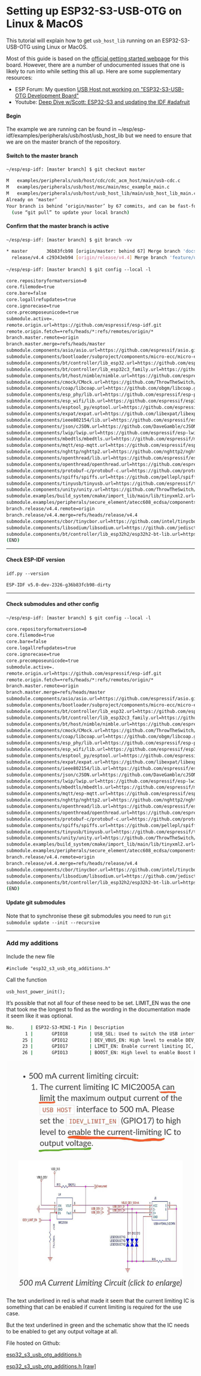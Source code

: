 # Setting up ESP32-S3-USB-OTG on Linux & MacOS



This tutorial will explain how to get `usb_host_lib` running on an ESP32-S3-USB-OTG using Linux or MacOS.

Most of this guide is based on the [official getting started webpage](https://docs.espressif.com/projects/espressif-esp-dev-kits/en/latest/esp32s3/esp32-s3-usb-otg/user_guide.html)  for this board. However, there are a number of undocumented issues that one is likely to run into while setting this all up. Here are some supplementary resources:

- ESP Forum: My question [USB Host not working on "ESP32-S3-USB-OTG Development Board"](https://www.esp32.com/viewtopic.php?f=13&t=27050)
- Youtube: [Deep Dive w/Scott: ESP32-S3 and updating the IDF #adafruit](https://www.youtube.com/watch?v=S1-I4R_XJ24&ab_channel=AdafruitIndustries)

#### Begin

The example we are running can be found in ~/esp/esp-idf/examples/peripherals/usb/host/usb_host_lib but we need to ensure that we are on the master branch of the repository.

#### Switch to the master branch

`~/esp/esp-idf: [master branch] $ git checkout master`

```bash
M	examples/peripherals/usb/host/cdc/cdc_acm_host/main/usb-cdc.c
M	examples/peripherals/usb/host/msc/main/msc_example_main.c
M	examples/peripherals/usb/host/usb_host_lib/main/usb_host_lib_main.c
Already on ‘master’
Your branch is behind ‘origin/master’ by 67 commits, and can be fast-forwarded.
  (use “git pull” to update your local branch)
```

#### Confirm that the master branch is active

`~/esp/esp-idf: [master branch] $ git branch -vv`

```bash
* master       36b83fcb98 [origin/master: behind 67] Merge branch 'docs/cpp_function_ref_fixes' into 'master'
  release/v4.4 c29343eb94 [origin/release/v4.4] Merge branch 'feature/update_esptool_v4.4' into 'release/v4.4'
```


`~/esp/esp-idf: [master branch] $ git config --local -l`

```bash
core.repositoryformatversion=0
core.filemode=true
core.bare=false
core.logallrefupdates=true
core.ignorecase=true
core.precomposeunicode=true
submodule.active=.
remote.origin.url=https://github.com/espressif/esp-idf.git
remote.origin.fetch=+refs/heads/*:refs/remotes/origin/*
branch.master.remote=origin
branch.master.merge=refs/heads/master
submodule.components/asio/asio.url=https://github.com/espressif/asio.git
submodule.components/bootloader/subproject/components/micro-ecc/micro-ecc.url=https://github.com/kmackay/micro-ecc.git
submodule.components/bt/controller/lib_esp32.url=https://github.com/espressif/esp32-bt-lib.git
submodule.components/bt/controller/lib_esp32c3_family.url=https://github.com/espressif/esp32c3-bt-lib.git
submodule.components/bt/host/nimble/nimble.url=https://github.com/espressif/esp-nimble.git
submodule.components/cmock/CMock.url=https://github.com/ThrowTheSwitch/CMock.git
submodule.components/coap/libcoap.url=https://github.com/obgm/libcoap.git
submodule.components/esp_phy/lib.url=https://github.com/espressif/esp-phy-lib.git
submodule.components/esp_wifi/lib.url=https://github.com/espressif/esp32-wifi-lib.git
submodule.components/esptool_py/esptool.url=https://github.com/espressif/esptool.git
submodule.components/expat/expat.url=https://github.com/libexpat/libexpat.git
submodule.components/ieee802154/lib.url=https://github.com/espressif/esp-ieee802154-lib.git
submodule.components/json/cJSON.url=https://github.com/DaveGamble/cJSON.git
submodule.components/lwip/lwip.url=https://github.com/espressif/esp-lwip.git
submodule.components/mbedtls/mbedtls.url=https://github.com/espressif/mbedtls.git
submodule.components/mqtt/esp-mqtt.url=https://github.com/espressif/esp-mqtt.git
submodule.components/nghttp/nghttp2.url=https://github.com/nghttp2/nghttp2.git
submodule.components/openthread/lib.url=https://github.com/espressif/esp-thread-lib.git
submodule.components/openthread/openthread.url=https://github.com/espressif/openthread.git
submodule.components/protobuf-c/protobuf-c.url=https://github.com/protobuf-c/protobuf-c.git
submodule.components/spiffs/spiffs.url=https://github.com/pellepl/spiffs.git
submodule.components/tinyusb/tinyusb.url=https://github.com/espressif/tinyusb.git
submodule.components/unity/unity.url=https://github.com/ThrowTheSwitch/Unity.git
submodule.examples/build_system/cmake/import_lib/main/lib/tinyxml2.url=https://github.com/leethomason/tinyxml2.git
submodule.examples/peripherals/secure_element/atecc608_ecdsa/components/esp-cryptoauthlib.url=https://github.com/espressif/esp-cryptoauthlib.git
branch.release/v4.4.remote=origin
branch.release/v4.4.merge=refs/heads/release/v4.4
submodule.components/cbor/tinycbor.url=https://github.com/intel/tinycbor.git
submodule.components/libsodium/libsodium.url=https://github.com/jedisct1/libsodium.git
submodule.components/bt/controller/lib_esp32h2/esp32h2-bt-lib.url=https://github.com/espressif/esp32h2-bt-lib.git
(END)

```

--------------------

#### Check ESP-IDF version 

`idf.py --version`
```bash
ESP-IDF v5.0-dev-2326-g36b83fcb98-dirty
```

--------------------

#### Check submodules and other config

`~/esp/esp-idf: [master branch] $ git config --local -l`

```bash
core.repositoryformatversion=0
core.filemode=true
core.bare=false
core.logallrefupdates=true
core.ignorecase=true
core.precomposeunicode=true
submodule.active=.
remote.origin.url=https://github.com/espressif/esp-idf.git
remote.origin.fetch=+refs/heads/*:refs/remotes/origin/*
branch.master.remote=origin
branch.master.merge=refs/heads/master
submodule.components/asio/asio.url=https://github.com/espressif/asio.git
submodule.components/bootloader/subproject/components/micro-ecc/micro-ecc.url=https://github.com/kmackay/micro-ecc.git
submodule.components/bt/controller/lib_esp32.url=https://github.com/espressif/esp32-bt-lib.git
submodule.components/bt/controller/lib_esp32c3_family.url=https://github.com/espressif/esp32c3-bt-lib.git
submodule.components/bt/host/nimble/nimble.url=https://github.com/espressif/esp-nimble.git
submodule.components/cmock/CMock.url=https://github.com/ThrowTheSwitch/CMock.git
submodule.components/coap/libcoap.url=https://github.com/obgm/libcoap.git
submodule.components/esp_phy/lib.url=https://github.com/espressif/esp-phy-lib.git
submodule.components/esp_wifi/lib.url=https://github.com/espressif/esp32-wifi-lib.git
submodule.components/esptool_py/esptool.url=https://github.com/espressif/esptool.git
submodule.components/expat/expat.url=https://github.com/libexpat/libexpat.git
submodule.components/ieee802154/lib.url=https://github.com/espressif/esp-ieee802154-lib.git
submodule.components/json/cJSON.url=https://github.com/DaveGamble/cJSON.git
submodule.components/lwip/lwip.url=https://github.com/espressif/esp-lwip.git
submodule.components/mbedtls/mbedtls.url=https://github.com/espressif/mbedtls.git
submodule.components/mqtt/esp-mqtt.url=https://github.com/espressif/esp-mqtt.git
submodule.components/nghttp/nghttp2.url=https://github.com/nghttp2/nghttp2.git
submodule.components/openthread/lib.url=https://github.com/espressif/esp-thread-lib.git
submodule.components/openthread/openthread.url=https://github.com/espressif/openthread.git
submodule.components/protobuf-c/protobuf-c.url=https://github.com/protobuf-c/protobuf-c.git
submodule.components/spiffs/spiffs.url=https://github.com/pellepl/spiffs.git
submodule.components/tinyusb/tinyusb.url=https://github.com/espressif/tinyusb.git
submodule.components/unity/unity.url=https://github.com/ThrowTheSwitch/Unity.git
submodule.examples/build_system/cmake/import_lib/main/lib/tinyxml2.url=https://github.com/leethomason/tinyxml2.git
submodule.examples/peripherals/secure_element/atecc608_ecdsa/components/esp-cryptoauthlib.url=https://github.com/espressif/esp-cryptoauthlib.git
branch.release/v4.4.remote=origin
branch.release/v4.4.merge=refs/heads/release/v4.4
submodule.components/cbor/tinycbor.url=https://github.com/intel/tinycbor.git
submodule.components/libsodium/libsodium.url=https://github.com/jedisct1/libsodium.git
submodule.components/bt/controller/lib_esp32h2/esp32h2-bt-lib.url=https://github.com/espressif/esp32h2-bt-lib.git
(END)
```

#### Update git submodules

Note that to synchronise these git submodules you need to run `git submodule update --init --recursive`

-----------

### Add my additions

Include the new file

`#include "esp32_s3_usb_otg_additions.h"`

Call the function

`usb_host_power_init();`


It’s possible that not all four of these need to be set. LIMIT_EN was the one that took me the longest to find as the wording in the documentation made it seem like it was optional.

```bash
No.      | ESP32-S3-MINI-1 Pin | Description
       1 |       GPIO18        | USB_SEL: Used to switch the USB interface. When high level, the USB_HOST interface is enabled. When low level, the USB_DEV interface is enabled.
      25 |       GPIO12        | DEV_VBUS_EN: High level to enable DEV_VBUS power supply.
      23 |       GPIO17        | LIMIT_EN: Enable current limiting IC, high level enable.
      26 |       GPIO13        | BOOST_EN: High level to enable Boost boost circuit.
```

<img src="https://github.com/MGZ-LLC/esp32_s3_usb_otg_additions/blob/main/Documentation_Screenshot_20220404.jpg?raw=true" alt="Screenshot of ESP32-S3-USB-OTG documentation"/>

The text underlined in red is what made it seem that the current limiting IC is something that can be enabled if current limiting is required for the use case.

But the text underlined in green and the schematic show that the IC needs to be enabled to get any output voltage at all.


File hosted on Github:

[esp32_s3_usb_otg_additions.h](https://github.com/MGZ-LLC/esp32_s3_usb_otg_additions/blob/main/usb_otg_esp32_s3_additions.h)

[esp32_s3_usb_otg_additions.h [raw]](https://raw.githubusercontent.com/MGZ-LLC/esp32_s3_usb_otg_additions/main/usb_otg_esp32_s3_additions.h)
